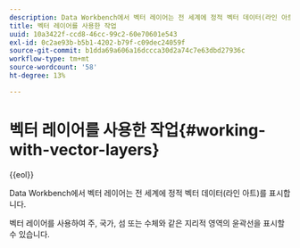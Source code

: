 ```yaml
---
description: Data Workbench에서 벡터 레이어는 전 세계에 정적 벡터 데이터(라인 아트)를 표시합니다.
title: 벡터 레이어를 사용한 작업
uuid: 10a3422f-ccd8-46cc-99c2-60e70601e543
exl-id: 0c2ae93b-b5b1-4202-b79f-c09dec24059f
source-git-commit: b1dda69a606a16dccca30d2a74c7e63dbd27936c
workflow-type: tm+mt
source-wordcount: '58'
ht-degree: 13%

---
```


# 벡터 레이어를 사용한 작업{#working-with-vector-layers}

{{eol}}

Data Workbench에서 벡터 레이어는 전 세계에 정적 벡터 데이터(라인 아트)를 표시합니다.

벡터 레이어를 사용하여 주, 국가, 섬 또는 수체와 같은 지리적 영역의 윤곽선을 표시할 수 있습니다.
